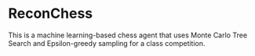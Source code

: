 # ReconChess

This is a machine learning-based chess agent that uses Monte Carlo Tree Search and Epsilon-greedy sampling for a class competition.

